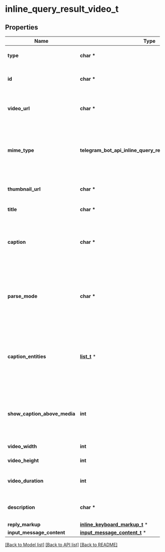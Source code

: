 # inline_query_result_video_t

## Properties
Name | Type | Description | Notes
------------ | ------------- | ------------- | -------------
**type** | **char \*** | Type of the result, must be *video* | [default to 'video']
**id** | **char \*** | Unique identifier for this result, 1-64 bytes | 
**video_url** | **char \*** | A valid URL for the embedded video player or video file | 
**mime_type** | **telegram_bot_api_inline_query_result_video_MIMETYPE_e** | MIME type of the content of the video URL, “text/html” or “video/mp4” | 
**thumbnail_url** | **char \*** | URL of the thumbnail (JPEG only) for the video | 
**title** | **char \*** | Title for the result | 
**caption** | **char \*** | *Optional*. Caption of the video to be sent, 0-1024 characters after entities parsing | [optional] 
**parse_mode** | **char \*** | *Optional*. Mode for parsing entities in the video caption. See [formatting options](https://core.telegram.org/bots/api/#formatting-options) for more details. | [optional] 
**caption_entities** | [**list_t**](message_entity.md) \* | *Optional*. List of special entities that appear in the caption, which can be specified instead of *parse\\_mode* | [optional] 
**show_caption_above_media** | **int** | *Optional*. Pass *True*, if the caption must be shown above the message media | [optional] 
**video_width** | **int** | *Optional*. Video width | [optional] 
**video_height** | **int** | *Optional*. Video height | [optional] 
**video_duration** | **int** | *Optional*. Video duration in seconds | [optional] 
**description** | **char \*** | *Optional*. Short description of the result | [optional] 
**reply_markup** | [**inline_keyboard_markup_t**](inline_keyboard_markup.md) \* |  | [optional] 
**input_message_content** | [**input_message_content_t**](input_message_content.md) \* |  | [optional] 

[[Back to Model list]](../README.md#documentation-for-models) [[Back to API list]](../README.md#documentation-for-api-endpoints) [[Back to README]](../README.md)


